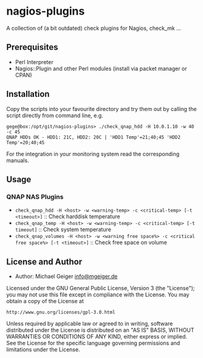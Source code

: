 # nagios-plugins

A collection of (a bit outdated) check plugins for Nagios, check_mk ...


## Prerequisites

- Perl Interpreter
- Nagios::Plugin and other Perl modules (install via packet manager or CPAN)


## Installation

Copy the scripts into your favourite directory and try them out by calling the script directly from command line, e.g.

    gege@box:/opt/git/nagios-plugins> ./check_qnap_hdd -H 10.0.1.10 -w 40 -c 45
	QNAP HDDs OK - HDD1: 21C, HDD2: 20C | 'HDD1 Temp'=21;40;45 'HDD2 Temp'=20;40;45

For the integration in your monitoring system read the corresponding manuals.


## Usage

### QNAP NAS Plugins

- `check_qnap_hdd -H <host> -w <warning-temp> -c <critical-temp> [-t <timeout>]` :: Check harddisk temperature
- `check_qnap_temp -H <host> -w <warning-temp> -c <critical-temp> [-t timeout]` :: Check system temperature
- `check_qnap_volumes -H <host> -w <warning free space%> -c <critical free space%> [-t <timeout>]` :: Check free space on volume


## License and Author

* Author: Michael Geiger <info@mgeiger.de>

Licensed under the GNU General Public License, Version 3 (the "License"); you may not use this file except in compliance with the License. You may obtain a copy of the License at

    http://www.gnu.org/licenses/gpl-3.0.html

Unless required by applicable law or agreed to in writing, software distributed under the License is distributed on an "AS IS" BASIS, WITHOUT WARRANTIES OR CONDITIONS OF ANY KIND, either express or implied. See the License for the specific language governing permissions and limitations under the License.
